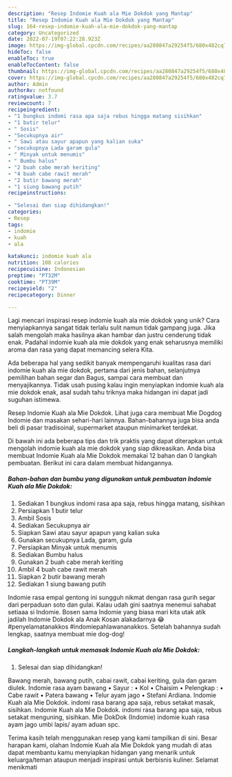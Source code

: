 ```yaml
---
description: "Resep Indomie Kuah ala Mie Dokdok yang Mantap"
title: "Resep Indomie Kuah ala Mie Dokdok yang Mantap"
slug: 164-resep-indomie-kuah-ala-mie-dokdok-yang-mantap
category: Uncategorized
date: 2022-07-19T07:22:28.923Z
image: https://img-global.cpcdn.com/recipes/aa280847a29254f5/680x482cq70/indomie-kuah-ala-mie-dokdok-foto-resep-utama.jpg
hideToc: false
enableToc: true
enableTocContent: false
thumbnail: https://img-global.cpcdn.com/recipes/aa280847a29254f5/680x482cq70/indomie-kuah-ala-mie-dokdok-foto-resep-utama.jpg
cover: https://img-global.cpcdn.com/recipes/aa280847a29254f5/680x482cq70/indomie-kuah-ala-mie-dokdok-foto-resep-utama.jpg
author: Admin
authorAv: notfound
ratingvalue: 3.7
reviewcount: 7
recipeingredient:
- "1 bungkus indomi rasa apa saja rebus hingga matang sisihkan"
- "1 butir telur"
- " Sosis"
- "Secukupnya air"
- " Sawi atau sayur apapun yang kalian suka"
- "secukupnya Lada garam gula"
- " Minyak untuk menumis"
- " Bumbu halus"
- "2 buah cabe merah keriting"
- "4 buah cabe rawit merah"
- "2 butir bawang merah"
- "1 siung bawang putih"
recipeinstructions:

- "Selesai dan siap dihidangkan!"
categories:
- Resep
tags:
- indomie
- kuah
- ala

katakunci: indomie kuah ala 
nutrition: 108 calories
recipecuisine: Indonesian
preptime: "PT32M"
cooktime: "PT39M"
recipeyield: "2"
recipecategory: Dinner

---
```





Lagi mencari inspirasi resep indomie kuah ala mie dokdok yang unik? Cara menyiapkannya sangat tidak terlalu sulit namun tidak gampang juga. Jika salah mengolah maka hasilnya akan hambar dan justru cenderung tidak enak. Padahal indomie kuah ala mie dokdok yang enak seharusnya memiliki aroma dan rasa yang dapat memancing selera Kita.





Ada beberapa hal yang sedikit banyak mempengaruhi kualitas rasa dari indomie kuah ala mie dokdok, pertama dari jenis bahan, selanjutnya pemilihan bahan segar dan Bagus, sampai cara membuat dan menyajikannya. Tidak usah pusing kalau ingin menyiapkan indomie kuah ala mie dokdok enak,      asal sudah tahu triknya maka hidangan ini dapat jadi suguhan istimewa.














Resep Indomie Kuah ala Mie Dokdok. Lihat juga cara membuat Mie Dogdog Indomie dan masakan sehari-hari lainnya. Bahan-bahannya juga bisa anda beli di pasar tradisoinal, supermarket ataupun minimarket terdekat.






Di bawah ini ada beberapa tips dan trik praktis yang dapat diterapkan untuk mengolah indomie kuah ala mie dokdok yang siap dikreasikan. Anda bisa membuat Indomie Kuah ala Mie Dokdok memakai 12 bahan dan 0 langkah pembuatan. Berikut ini cara dalam membuat hidangannya.

<!--inarticleads1-->

##### Bahan-bahan dan bumbu yang digunakan untuk pembuatan Indomie Kuah ala Mie Dokdok:

1. Sediakan 1 bungkus indomi rasa apa saja, rebus hingga matang, sisihkan
1. Persiapkan 1 butir telur
1. Ambil  Sosis
1. Sediakan Secukupnya air
1. Siapkan  Sawi atau sayur apapun yang kalian suka
1. Gunakan secukupnya Lada, garam, gula
1. Persiapkan  Minyak untuk menumis
1. Sediakan  Bumbu halus
1. Gunakan 2 buah cabe merah keriting
1. Ambil 4 buah cabe rawit merah
1. Siapkan 2 butir bawang merah
1. Sediakan 1 siung bawang putih


Indomie rasa empal gentong ini sungguh nikmat dengan rasa gurih segar dari perpaduan soto dan gulai. Kalau udah gini saatnya menemui sahabat setiaaa si Indomie. Bosen sama Indomie yang biasa mari kita utak atik jadilah Indomie Dokdok ala Anak Kosan alakadarnya 😂 #penyelamatanakkos #indomiepahlawananakkos. Setelah bahannya sudah lengkap, saatnya membuat mie dog-dog! 

<!--inarticleads2-->

##### Langkah-langkah untuk memasak Indomie Kuah ala Mie Dokdok:


1. Selesai dan siap dihidangkan!

Bawang merah, bawang putih, cabai rawit, cabai keriting, gula dan garam diulek. Indomie rasa ayam bawang • Sayur : • Kol • Chaisim • Pelengkap : • Cabe rawit • Patera bawang • Telur ayam jago • Stefani Ardiana. Indomie Kuah ala Mie Dokdok. indomi rasa barang apa saja, rebus setakat masak, sisihkan. Indomie Kuah ala Mie Dokdok. indomi rasa barang apa saja, rebus setakat menguning, sisihkan. Mie DokDok (Indomie) indomie kuah rasa ayam jago umbi lapis/ ayam aduan spc. 

Terima kasih telah menggunakan resep yang kami tampilkan di sini. Besar harapan kami, olahan Indomie Kuah ala Mie Dokdok yang mudah di atas dapat membantu kamu menyiapkan hidangan yang menarik untuk keluarga/teman ataupun menjadi inspirasi untuk berbisnis kuliner. Selamat menikmati
